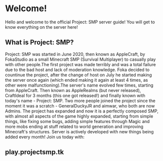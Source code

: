 # Welcome!

Hello and welcome to the official Project: SMP server guide! You will get to know everything on the server here!

## What is Project: SMP?

Project: SMP was started in June 2020, then known as AppleCraft, by FokaStudio as a small Minecraft SMP \(Survival Multiplayer\) to casually play with other people.The first project was made terribly and was a total failure due to the bad host and lack of moderation knowledge. Foka decided to countinue the project, after the change of host on July he started making the server once again \(which ended making it again at least 4 times, as other were malfunctioning\).The server's name evolved few times, starting from AppleCraft. Then known as AppleRealms \(but never released\), CraftIdeal for 3 months \(this one got released!\) and finally known with today's name - Project: SMP. Two more people joined the project since the moment it was a scratch - GeneralDuckyJR and aimwar, who both are now Admins. The project has expanded and now it is a perfectly composed SMP, with almost all aspects of the game highly expanded, starting from simple things, like fixing some bugs, adding simple features through Magic and more mobs ending at stuff related to world generation and improving Minecraft's structures. Server is actively developed with new things being added every month! Join us today with:

## play.projectsmp.tk

